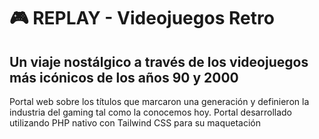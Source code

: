 <h1>🎮 REPLAY - Videojuegos Retro</h1>
<h2>Un viaje nostálgico a través de los videojuegos más icónicos de los años 90 y 2000</h2>

<p>Portal web sobre los títulos que marcaron una generación y definieron la industria del gaming tal como la conocemos hoy.
Portal desarrollado utilizando PHP nativo con Tailwind CSS para su maquetación</p>
